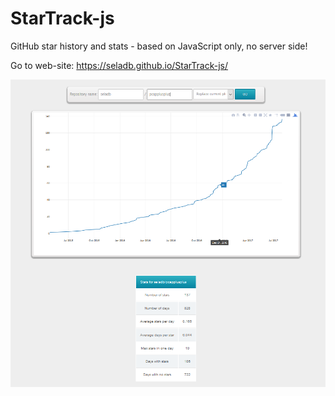 StarTrack-js
============

GitHub star history and stats - based on JavaScript only, no server side!

Go to web-site: https://seladb.github.io/StarTrack-js/

![](./resources/screenshot.png)
